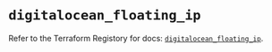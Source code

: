 # `digitalocean_floating_ip`

Refer to the Terraform Registory for docs: [`digitalocean_floating_ip`](https://registry.terraform.io/providers/digitalocean/digitalocean/2.28.1/docs/resources/floating_ip).

